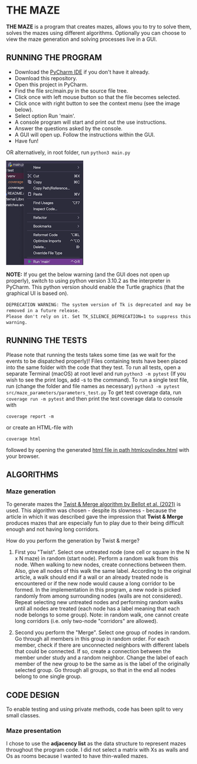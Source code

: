# THE MAZE

**THE MAZE** is a program that creates mazes, allows you to try to solve them,
solves the mazes using different algorithms. Optionally you can choose to view the
maze generation and solving processes live in a GUI.

## RUNNING THE PROGRAM

- Download the [PyCharm IDE](https://www.jetbrains.com/pycharm/download/#section=mac) if you don't have it already.
- Download this repository.
- Open this project in PyCharm.
- Find the file src/main.py in the source file tree.
- Click once with left mouse button so that the file becomes selected.
- Click once with right button to see the context menu (see the image below).
- Select option Run 'main'.
- A console program will start and print out the use instructions.
- Answer the questions asked by the console.
- A GUI will open up. Follow the instructions within the GUI.
- Have fun!

OR alternatively, in root folder, run `python3 main.py`

![how_to_run](images/how_to_run.png)

**NOTE:**
If you get the below warning (and the GUI does not open up properly),
switch to using python version 3.10.2 as the interpreter in PyCharm.
This python version should enable the Turtle graphics (that the graphical UI is based on).

```
DEPRECATION WARNING: The system version of Tk is deprecated and may be removed in a future release.
Please don't rely on it. Set TK_SILENCE_DEPRECATION=1 to suppress this warning.
```

## RUNNING THE TESTS

Please note that running the tests takes some time (as we wait for the events to be dispatched properly)!
Files containing tests have been placed into the same folder with the code that they test.
To run all tests, open a separate Terminal (macOS) at root level and run
`python3 -m pytest`
(If you wish to see the print logs, add -s to the command).
To run a single test file, run (change the folder and file names as necessary)
`python3 -m pytest src/maze_parameters/parameters_test.py`
To get test coverage data, run
`coverage run -m pytest`
and then print the test coverage data to console with

```
coverage report -m
```

or create an HTML-file with

```
coverage html
```

followed by opening the generated [html file in path htmlcov/index.html](htmlcov/index.html) with your browser.

## ALGORITHMS

### Maze generation

To generate mazes the [Twist & Merge algorithm by Bellot et al. (2021)](https://www.sciencedirect.com/science/article/abs/pii/S0020025521002656) is used. This algorithm was chosen - despite its slowness - because the article in which it was described gave the impression that **Twist & Merge** produces mazes that are especially fun to play due to their being difficult enough and not having long corridors.

How do you perform the generation by Twist & merge?

1. First you "Twist". Select one untreated node (one cell or square in the N x N maze) in random (start node). Perform a random walk from this node. When walking to new nodes, create connections between them. Also, give all nodes of this walk the same label. According to the original article, a walk should end if a wall or an already treated node is encountered or if the new node would cause a long corridor to be formed. In the implementation in this program, a new node is picked randomly from among surrounding nodes (walls are not considered). Repeat selecting new untreated nodes and performing random walks until all nodes are treated (each node has a label meaning that each node belongs to some group). Note: in random walk, one cannot create long corridors (i.e. only two-node "corridors" are allowed).

2. Second you perform the "Merge". Select one group of nodes in random. Go through all members in this group in random order. For each member, check if there are unconnected neighbors with different labels that could be connected. If so, create a connection between the member under study and a random neighbor. Change the label of each member of the new group to be the same as is the label of the originally selected group. Go through all groups, so that in the end all nodes belong to one single group.

## CODE DESIGN

To enable testing and using private methods, code has been split to very small classes.

### Maze presentation

I chose to use the **adjacency list** as the data structure to represent mazes throughout the program code.
I did not select a matrix with Xs as walls and Os as rooms because I wanted to have thin-walled mazes.
